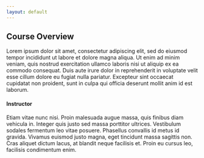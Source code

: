 ```yaml
---
layout: default
---
```


## Course Overview

Lorem ipsum dolor sit amet, consectetur adipiscing elit, sed do eiusmod tempor incididunt ut labore et dolore magna aliqua. Ut enim ad minim veniam, quis nostrud exercitation ullamco laboris nisi ut aliquip ex ea commodo consequat. Duis aute irure dolor in reprehenderit in voluptate velit esse cillum dolore eu fugiat nulla pariatur. Excepteur sint occaecat cupidatat non proident, sunt in culpa qui officia deserunt mollit anim id est laborum.

#### Instructor

Etiam vitae nunc nisi. Proin malesuada augue massa, quis finibus diam vehicula in. Integer quis justo sed massa porttitor ultrices. Vestibulum sodales fermentum leo vitae posuere. Phasellus convallis id metus id gravida. Vivamus euismod justo magna, eget tincidunt massa sagittis non. Cras aliquet dictum lacus, at blandit neque facilisis et. Proin eu cursus leo, facilisis condimentum enim.


